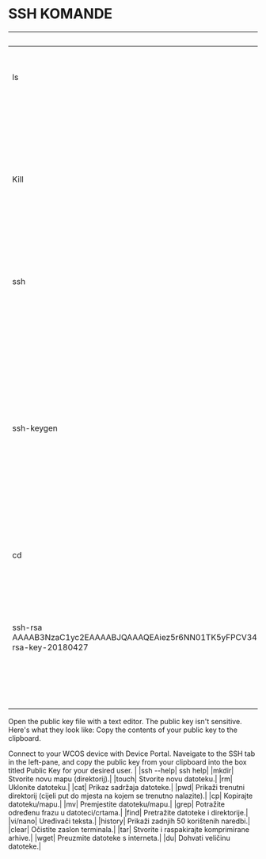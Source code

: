 # SSH KOMANDE 

|Naredba SSH|Objašnjenje||
|---|---|---|
|ls|	Prikaži sadržaj direktorija (navedite nazive datoteka).|
|Kill|The kill command kills everything you enter, but you must be connected to a PC, server... Deleting from the system win, lin...|
|ssh |SSH User @ IP Host or Server Client, Connection or Tunnel.|
|ssh-keygen  |From a Command prompt on your technician PC, run ssh-keygen.exe to generate a public and private keypair. When you run this command, you can choose to save the keys to a location on your PC, and also set a password:|
|cd|	Promijeni imenik.|
|ssh-rsa AAAAB3NzaC1yc2EAAAABJQAAAQEAiez5r6NN01TK5yFPCV34Po4UdsMej4Gbl441SAzGihcE3eV7bSnLRR32RKH8T6ZQ2eZSZ1zPD6xkGnBE0CXvlHLP76nva4AaoCoPAEDIbNKLVmPiKn6U6MDlkass6TFrfOBlsY3m+rZyWJipZEFLrptvqli72lkWttUNfwgu8CJKMBbjGsd4HS3EFwCrSsKqI2MBKk7SO3+DNrwAPUWK9O/hT/mqARMMMbD/zM0BrHZ/U9mc3w/x2y2awpONJF9yVjfXAvG6JTrB+Bh6pr2BYccmVAwPmXkQM+3HrFjS7nfSZnjBQE3YD6PTZfT7Qs6V15CoCvIaoRQs0AEBJLK53Q== rsa-key-20180427 |Navigate to the the folder where you stored your keys, you'll see a private key that has no extension and a public key that has a .pub extension.

Open the public key file with a text editor. The public key isn't sensitive. Here's what they look like: Copy the contents of your public key to the clipboard.

Connect to your WCOS device with Device Portal. Naveigate to the SSH tab in the left-pane, and copy the public key from your clipboard into the box titled Public Key for your desired user.
|
|ssh --help|	ssh help|
|mkdir|	Stvorite novu mapu (direktorij).|
|touch|	Stvorite novu datoteku.|
|rm|	Uklonite datoteku.|
|cat|	Prikaz sadržaja datoteke.|
|pwd|	Prikaži trenutni direktorij (cijeli put do mjesta na kojem se trenutno nalazite).|
|cp|	Kopirajte datoteku/mapu.|
|mv|	Premjestite datoteku/mapu.|
|grep|	Potražite određenu frazu u datoteci/crtama.|
|find|	Pretražite datoteke i direktorije.|
|vi/nano|	Uređivači teksta.|
|history|	Prikaži zadnjih 50 korištenih naredbi.|
|clear|	Očistite zaslon terminala.|
|tar|	Stvorite i raspakirajte komprimirane arhive.|
|wget|	Preuzmite datoteke s interneta.|
|du|	Dohvati veličinu datoteke.|
